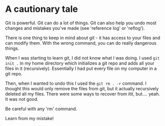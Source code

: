 # A cautionary tale

Git is powerful. Git can do a lot of things. Git can also help you undo most changes and mistakes you've made (see 'reference log' or 'reflog').

There is one thing to keep in mind about git - it has access to your files and can modify them. With the wrong command, you can do really dangerous things. 

When I was starting to learn git, I did not know what I was doing. I used ```git init .``` in my home directory which initializes a git repo and adds all your files in it (recursively). Essentially I had put every file on my computer in a git repo.

Then, when I wanted to undo this I used the ```git rm . -r``` command. I thought this would only remove the files from git, but it actually recursively deleted all my files. There were some ways to recover from itit, but.... yeah. It was not good.

Be careful with any 'rm' command.

Learn from my mistake!
